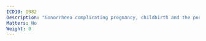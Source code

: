 ```yaml
---
ICD10: O982
Description: "Gonorrhoea complicating pregnancy, childbirth and the puerperium"
Matters: No
Weight: 0
---
```


